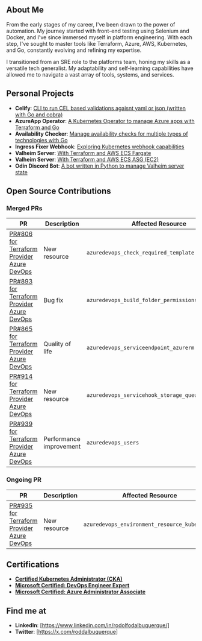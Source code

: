 <!--
**rdalbuquerque/rdalbuquerque** is a ✨ _special_ ✨ repository because its `README.md` (this file) appears on your GitHub profile.

Here are some ideas to get you started:

- 🔭 I’m currently working on ...
- 🌱 I’m currently learning ...
- 👯 I’m looking to collaborate on ...
- 🤔 I’m looking for help with ...
- 💬 Ask me about ...
- 📫 How to reach me: ...
- 😄 Pronouns: ...
- ⚡ Fun fact: ...
-->

## About Me

From the early stages of my career, I've been drawn to the power of automation. My journey started with front-end testing using Selenium and Docker, and I've since immersed myself in platform engineering. With each step, I've sought to master tools like Terraform, Azure, AWS, Kubernetes, and Go, constantly evolving and refining my expertise.

I transitioned from an SRE role to the platforms team, honing my skills as a versatile tech generalist. My adaptability and self-learning capabilities have allowed me to navigate a vast array of tools, systems, and services.

## Personal Projects
- **Celify**: [CLI to run CEL based validations agaisnt yaml or json (written with Go and cobra)](https://github.com/rdalbuquerque/celify)
- **AzureApp Operator**: [A Kubernetes Operator to manage Azure apps with Terraform and Go](https://github.com/rdalbuquerque/azureapp-operator)
- **Availability Checker**: [Manage availability checks for multiple types of technologies with Go](https://github.com/rdalbuquerque/availability-checker)
- **Ingress Fixer Webhook**: [Exploring Kubernetes webhook capabilities](https://github.com/rdalbuquerque/ingress-fixer-webhook)
- **Valheim Server**: [With Terraform and AWS ECS Fargate](https://github.com/rdalbuquerque/valheim-server-fargate)
- **Valheim Server**: [With Terraform and AWS ECS ASG (EC2)](https://github.com/rdalbuquerque/valheim-server-asg-ec2)
- **Odin Discord Bot**: [A bot written in Python to manage Valheim server state](https://github.com/rdalbuquerque/odin-discord-bot)

## Open Source Contributions

### Merged PRs

| PR | Description | Affected Resource |
|----|--------------|-------------------|
| [PR#806 for Terraform Provider Azure DevOps](https://github.com/microsoft/terraform-provider-azuredevops/pull/806) | New resource |  `azuredevops_check_required_template` |
| [PR#893 for Terraform Provider Azure DevOps](https://github.com/microsoft/terraform-provider-azuredevops/pull/893) | Bug fix |  `azuredevops_build_folder_permissions` |
| [PR#865 for Terraform Provider Azure DevOps](https://github.com/microsoft/terraform-provider-azuredevops/pull/865) | Quality of life |  `azuredevops_serviceendpoint_azurerm` |
| [PR#914 for Terraform Provider Azure DevOps](https://github.com/microsoft/terraform-provider-azuredevops/pull/914) | New resource |  `azuredevops_servicehook_storage_queue_pipelines` |
| [PR#939 for Terraform Provider Azure DevOps](https://github.com/microsoft/terraform-provider-azuredevops/pull/939) | Performance improvement | `azuredevops_users` |

### Ongoing PR

| PR | Description | Affected Resource |
|----|-------------|-------------------|
| [PR#935 for Terraform Provider Azure DevOps](https://github.com/microsoft/terraform-provider-azuredevops/pull/935) | New resource | `azuredevops_environment_resource_kubernetes` |

  

## Certifications
- **[Certified Kubernetes Administrator (CKA)](https://www.credly.com/badges/06729e57-66b5-431c-be2a-41cb57525e72?source=linked_in_profile)**
- **[Microsoft Certified: DevOps Engineer Expert](https://learn.microsoft.com/api/credentials/share/en-us/RodolfoAlbuquerque-0829/B06F15A05E8234A3?sharingId)**
- **[Microsoft Certified: Azure Administrator Associate](https://learn.microsoft.com/api/credentials/share/en-us/RodolfoAlbuquerque-0829/F93B6A656A33BC9?sharingId)**


## Find me at

- **LinkedIn**: [https://www.linkedin.com/in/rodolfodalbuquerque/]
- **Twitter**: [https://x.com/roddalbuquerque]

